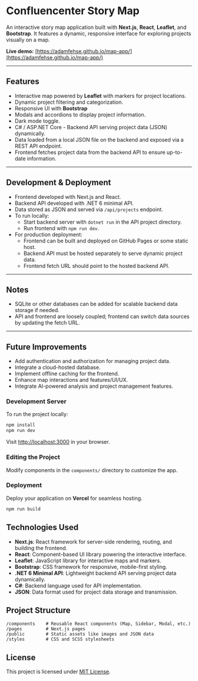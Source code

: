 # Confluencenter Story Map

An interactive story map application built with **Next.js**, **React**, **Leaflet**, and **Bootstrap**. It features a dynamic, responsive interface for exploring projects visually on a map.

**Live demo:** [https://adamfehse.github.io/map-app/](https://adamfehse.github.io/map-app/)

---

## Features

- Interactive map powered by **Leaflet** with markers for project locations.
- Dynamic project filtering and categorization.
- Responsive UI with **Bootstrap**
- Modals and accordions to display project information.
- Dark mode toggle.
- C# / ASP.NET Core - Backend API serving project data (JSON) dynamically.
- Data loaded from a local JSON file on the backend and exposed via a REST API endpoint.
- Frontend fetches project data from the backend API to ensure up-to-date information.

---

## Development & Deployment

- Frontend developed with Next.js and React.
- Backend API developed with .NET 6 minimal API.
- Data stored as JSON and served via `/api/projects` endpoint.
- To run locally:
  - Start backend server with `dotnet run` in the API project directory.
  - Run frontend with `npm run dev`.
- For production deployment:
  - Frontend can be built and deployed on GitHub Pages or some static host.
  - Backend API must be hosted separately to serve dynamic project data.
  - Frontend fetch URL should point to the hosted backend API.

---

## Notes

- SQLite or other databases can be added for scalable backend data storage if needed.
- API and frontend are loosely coupled; frontend can switch data sources by updating the fetch URL.

---

## Future Improvements

- Add authentication and authorization for managing project data.
- Integrate a cloud-hosted database.
- Implement offline caching for the frontend.
- Enhance map interactions and features/UI/UX.
- Integrate AI-powered analysis and project management features.

### Development Server

To run the project locally:

```bash
npm install
npm run dev
```

Visit [http://localhost:3000](http://localhost:3000) in your browser.

### Editing the Project

Modify components in the `components/` directory to customize the app.

### Deployment

Deploy your application on **Vercel** for seamless hosting.

```bash
npm run build
```

## Technologies Used

- **Next.js**: React framework for server-side rendering, routing, and building the frontend.
- **React**: Component-based UI library powering the interactive interface.
- **Leaflet**: JavaScript library for interactive maps and markers.
- **Bootstrap**: CSS framework for responsive, mobile-first styling.
- **.NET 6 Minimal API**: Lightweight backend API serving project data dynamically.
- **C#**: Backend language used for API implementation.
- **JSON**: Data format used for project data storage and transmission.

## Project Structure

```
/components    # Reusable React components (Map, Sidebar, Modal, etc.)
/pages         # Next.js pages
/public        # Static assets like images and JSON data
/styles        # CSS and SCSS stylesheets
```

## License

This project is licensed under [MIT License](https://opensource.org/license/mit).

